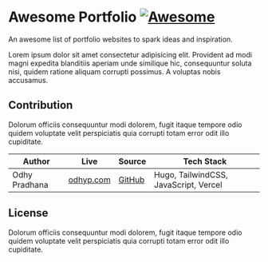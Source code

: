 # Awesome Portfolio [![Awesome](https://cdn.rawgit.com/sindresorhus/awesome/d7305f38d29fed78fa85652e3a63e154dd8e8829/media/badge.svg)](https://github.com/sindresorhus/awesome)

An awesome list of portfolio websites to spark ideas and inspiration.

Lorem ipsum dolor sit amet consectetur adipisicing elit. Provident ad modi magni expedita blanditiis aperiam unde similique hic, consequuntur soluta nisi, quidem ratione aliquam corrupti possimus. A voluptas nobis accusamus.

## Contribution

Dolorum officiis consequuntur modi dolorem, fugit itaque tempore odio quidem voluptate velit perspiciatis quia corrupti totam error odit illo cupiditate.

| Author | Live | Source | Tech Stack |
| ------ | ---- | ------ | ---------- |
| Odhy Pradhana | [odhyp.com](https://odhyp.com/) | [GitHub](https://github.com/odhyp/odhyp.com) | Hugo, TailwindCSS, JavaScript, Vercel |

## License

Dolorum officiis consequuntur modi dolorem, fugit itaque tempore odio quidem voluptate velit perspiciatis quia corrupti totam error odit illo cupiditate.

